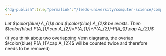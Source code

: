 ```yaml
---
{"dg-publish":true,"permalink":"/leeds-university/computer-science/compulsory-modules/discrete-mathematics/discrete-probability-theory/theorems/theorem-2-2/","tags":["Theorem"]}
---
```


*Let $\color{blue} A_{1}$ and $\color{blue} A_{2}$ be events. Then $\color{blue} P(A_{1}\cup A_{2})=P(A_{1})+P(A_{2})-P(A_{1}\cap A_{2})$*

(If you think about two overlapping Venn diagrams, the overlap $\color{blue} P(A_{1}\cap A_{2})$ will be counted twice and therefore needs to be removed)
